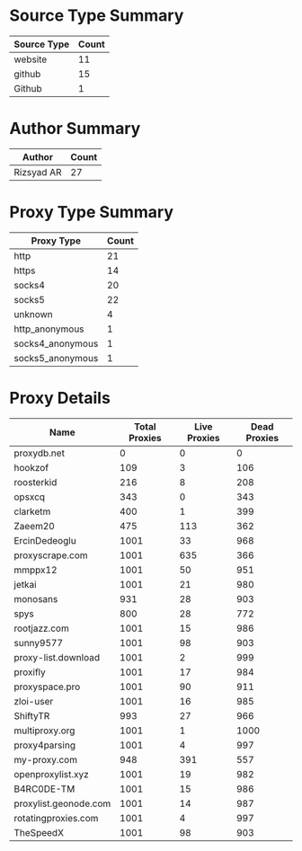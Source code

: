 # Source Type Summary

| Source Type | Count |
|-------------|-------|
| website | 11 |
| github | 15 |
| Github | 1 |


# Author Summary

| Author | Count |
|--------|-------|
| Rizsyad AR | 27 |


# Proxy Type Summary

| Proxy Type | Count |
|------------|-------|
| http | 21 |
| https | 14 |
| socks4 | 20 |
| socks5 | 22 |
| unknown | 4 |
| http_anonymous | 1 |
| socks4_anonymous | 1 |
| socks5_anonymous | 1 |


# Proxy Details

| Name | Total Proxies | Live Proxies | Dead Proxies |
|------|---------------|--------------|---------------|
| proxydb.net | 0 | 0 | 0 |
| hookzof | 109 | 3 | 106 |
| roosterkid | 216 | 8 | 208 |
| opsxcq | 343 | 0 | 343 |
| clarketm | 400 | 1 | 399 |
| Zaeem20 | 475 | 113 | 362 |
| ErcinDedeoglu | 1001 | 33 | 968 |
| proxyscrape.com | 1001 | 635 | 366 |
| mmppx12 | 1001 | 50 | 951 |
| jetkai | 1001 | 21 | 980 |
| monosans | 931 | 28 | 903 |
| spys | 800 | 28 | 772 |
| rootjazz.com | 1001 | 15 | 986 |
| sunny9577 | 1001 | 98 | 903 |
| proxy-list.download | 1001 | 2 | 999 |
| proxifly | 1001 | 17 | 984 |
| proxyspace.pro | 1001 | 90 | 911 |
| zloi-user | 1001 | 16 | 985 |
| ShiftyTR | 993 | 27 | 966 |
| multiproxy.org | 1001 | 1 | 1000 |
| proxy4parsing | 1001 | 4 | 997 |
| my-proxy.com | 948 | 391 | 557 |
| openproxylist.xyz | 1001 | 19 | 982 |
| B4RC0DE-TM | 1001 | 15 | 986 |
| proxylist.geonode.com | 1001 | 14 | 987 |
| rotatingproxies.com | 1001 | 4 | 997 |
| TheSpeedX | 1001 | 98 | 903 |
